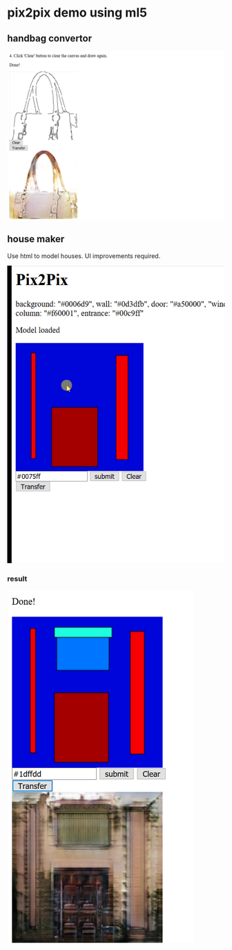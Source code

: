 # pix2pix demo using ml5

## handbag convertor

![](Screenshot.png)

## house maker

Use html to model houses. UI improvements required.

![](houses.gif)

### result

![](homes.png)
